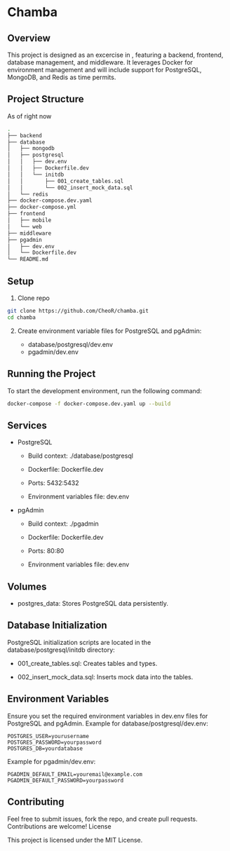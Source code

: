 # Chamba

## Overview
This project is designed as an excercise in , featuring a backend, frontend, database management, and middleware. It leverages Docker for environment management and will include support for PostgreSQL, MongoDB, and Redis as time permits.

## Project Structure

As of right now

```bash
.
├── backend
├── database
│   ├── mongodb
│   ├── postgresql
│   │   ├── dev.env
│   │   ├── Dockerfile.dev
│   │   └── initdb
│   │       ├── 001_create_tables.sql
│   │       └── 002_insert_mock_data.sql
│   └── redis
├── docker-compose.dev.yaml
├── docker-compose.yml
├── frontend
│   ├── mobile
│   └── web
├── middleware
├── pgadmin
│   ├── dev.env
│   └── Dockerfile.dev
└── README.md
```


## Setup

1. Clone repo
```bash
git clone https://github.com/CheoR/chamba.git
cd chamba
```

2. Create environment variable files for PostgreSQL and pgAdmin:

    - database/postgresql/dev.env
    - pgadmin/dev.env

## Running the Project

To start the development environment, run the following command:

```bash
docker-compose -f docker-compose.dev.yaml up --build
```

## Services

- PostgreSQL
    - Build context: ./database/postgresql

    - Dockerfile: Dockerfile.dev

    - Ports: 5432:5432

    - Environment variables file: dev.env

- pgAdmin

    - Build context: ./pgadmin

    - Dockerfile: Dockerfile.dev

    - Ports: 80:80

    - Environment variables file: dev.env

## Volumes

- postgres_data: Stores PostgreSQL data persistently.

## Database Initialization

PostgreSQL initialization scripts are located in the database/postgresql/initdb directory:

- 001_create_tables.sql: Creates tables and types.

- 002_insert_mock_data.sql: Inserts mock data into the tables.

## Environment Variables

Ensure you set the required environment variables in dev.env files for PostgreSQL and pgAdmin. Example for database/postgresql/dev.env:

```env
POSTGRES_USER=yourusername
POSTGRES_PASSWORD=yourpassword
POSTGRES_DB=yourdatabase
```
Example for pgadmin/dev.env:

```env
PGADMIN_DEFAULT_EMAIL=youremail@example.com
PGADMIN_DEFAULT_PASSWORD=yourpassword

```

## Contributing

Feel free to submit issues, fork the repo, and create pull requests. Contributions are welcome!
License

This project is licensed under the MIT License.
